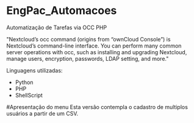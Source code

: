 # EngPac_Automacoes
Automatização de Tarefas via OCC PHP

"Nextcloud’s occ command (origins from “ownCloud Console”) is Nextcloud’s command-line interface. You can perform many common server operations with occ, such as installing and upgrading Nextcloud, manage users, encryption, passwords, LDAP setting, and more."

Linguagens utilizadas:
- Python
- PHP
- ShellScript

#Apresentação do menu
Esta versão contempla o cadastro de multiplos usuários a partir de um CSV.
